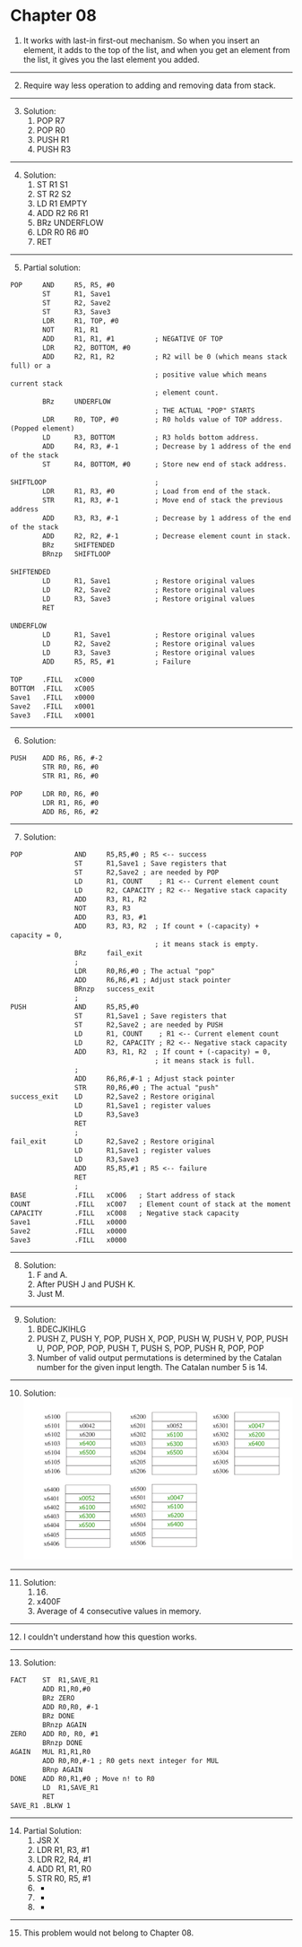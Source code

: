 # Chapter 08

1. It works with last-in first-out mechanism. So when you insert an element, it adds to the top of the list, and when you get an element from the list, it gives you the last element you added.
---
2. Require way less operation to adding and removing data from stack.
---
3. Solution:
   1. POP R7
   2. POP R0
   3. PUSH R1
   4. PUSH R3
---
4. Solution:
   1. ST R1 S1
   2. ST R2 S2
   3. LD R1 EMPTY
   4. ADD R2 R6 R1
   5. BRz UNDERFLOW
   6. LDR R0 R6 #0
   7. RET
---
5. Partial solution:

```assembly
POP     AND	    R5,	R5,	#0
        ST	    R1,	Save1
        ST      R2, Save2
        ST      R3, Save3
        LDR	    R1,	TOP, #0
        NOT     R1, R1
        ADD     R1, R1, #1          ; NEGATIVE OF TOP
        LDR     R2, BOTTOM, #0
        ADD     R2, R1, R2          ; R2 will be 0 (which means stack full) or a
                                    ; positive value which means current stack
                                    ; element count.
        BRz     UNDERFLOW
                                    ; THE ACTUAL "POP" STARTS
        LDR     R0, TOP, #0         ; R0 holds value of TOP address. (Popped element)
        LD      R3, BOTTOM          ; R3 holds bottom address.
        ADD     R4, R3, #-1         ; Decrease by 1 address of the end of the stack
        ST	    R4,	BOTTOM,	#0      ; Store new end of stack address.

SHIFTLOOP                           ;
        LDR     R1, R3, #0          ; Load from end of the stack.
        STR     R1, R3, #-1         ; Move end of stack the previous address
        ADD     R3, R3, #-1         ; Decrease by 1 address of the end of the stack
        ADD     R2, R2, #-1         ; Decrease element count in stack.
        BRz     SHIFTENDED
        BRnzp   SHIFTLOOP

SHIFTENDED
        LD      R1, Save1           ; Restore original values
        LD      R2, Save2           ; Restore original values
        LD      R3, Save3           ; Restore original values
        RET

UNDERFLOW
        LD      R1, Save1           ; Restore original values
        LD      R2, Save2           ; Restore original values
        LD      R3, Save3           ; Restore original values
        ADD     R5, R5, #1          ; Failure

TOP     .FILL	xC000
BOTTOM  .FILL	xC005
Save1   .FILL	x0000
Save2   .FILL	x0001
Save3   .FILL	x0001
```

---
6. Solution:

```assembly
PUSH    ADD R6, R6, #-2
        STR R0, R6, #0
        STR R1, R6, #0

POP     LDR R0, R6, #0
        LDR R1, R6, #0
        ADD R6, R6, #2
```

---
7. Solution:

```assembly
POP             AND     R5,R5,#0 ; R5 <-- success
                ST      R1,Save1 ; Save registers that
                ST      R2,Save2 ; are needed by POP
                LD      R1, COUNT    ; R1 <-- Current element count
                LD      R2, CAPACITY ; R2 <-- Negative stack capacity
                ADD     R3, R1, R2
                NOT	    R3,	R3
                ADD     R3, R3, #1
                ADD	    R3,	R3,	R2  ; If count + (-capacity) + capacity = 0,
                                    ; it means stack is empty.
                BRz     fail_exit
                ;
                LDR     R0,R6,#0 ; The actual "pop"
                ADD     R6,R6,#1 ; Adjust stack pointer
                BRnzp   success_exit
                ;
PUSH            AND     R5,R5,#0
                ST      R1,Save1 ; Save registers that
                ST      R2,Save2 ; are needed by PUSH
                LD      R1, COUNT    ; R1 <-- Current element count
                LD      R2, CAPACITY ; R2 <-- Negative stack capacity
                ADD	    R3,	R1,	R2  ; If count + (-capacity) = 0,
                                    ; it means stack is full.
                ;
                ADD     R6,R6,#-1 ; Adjust stack pointer
                STR     R0,R6,#0 ; The actual "push"
success_exit    LD      R2,Save2 ; Restore original
                LD      R1,Save1 ; register values
                LD      R3,Save3
                RET
                ;
fail_exit       LD      R2,Save2 ; Restore original
                LD      R1,Save1 ; register values
                LD      R3,Save3
                ADD     R5,R5,#1 ; R5 <-- failure
                RET
                ;
BASE            .FILL   xC006   ; Start address of stack
COUNT           .FILL	xC007   ; Element count of stack at the moment
CAPACITY        .FILL   xC008   ; Negative stack capacity
Save1           .FILL   x0000
Save2           .FILL   x0000
Save3           .FILL   x0000
```

---
8. Solution:
   1. F and A.
   2. After PUSH J and PUSH K.
   3. Just M.
---
9. Solution:
   1. BDECJKIHLG
   2. PUSH Z, PUSH Y, POP, PUSH X, POP, PUSH W, PUSH V, POP, PUSH U, POP, POP, POP, PUSH T, PUSH S, POP, PUSH R, POP, POP
   3. Number of valid output permutations is determined by the Catalan number for the given input length. The Catalan number 5 is 14.
---
10. Solution:
    ![Solution](_attachments/8.10%20.png)
---
11. Solution:
    1. 16.
    2. x400F
    3. Average of 4 consecutive values in memory.
---
12. I couldn't understand how this question works.
---
13. Solution:

```assembly
FACT    ST  R1,SAVE_R1
        ADD R1,R0,#0
        BRz ZERO
        ADD R0,R0, #-1
        BRz DONE
        BRnzp AGAIN
ZERO    ADD R0, R0, #1
        BRnzp DONE
AGAIN   MUL R1,R1,R0
        ADD R0,R0,#-1 ; R0 gets next integer for MUL
        BRnp AGAIN
DONE    ADD R0,R1,#0 ; Move n! to R0
        LD  R1,SAVE_R1
        RET
SAVE_R1 .BLKW 1
```

---
14. Partial Solution:
    1.  JSR X
    2.  LDR R1, R3, #1
    3.  LDR R2, R4, #1
    4.  ADD R1, R1, R0
    5.  STR R0, R5, #1
    6.  -
    7.  -
    8.  -
---
15. This problem would not belong to Chapter 08.
